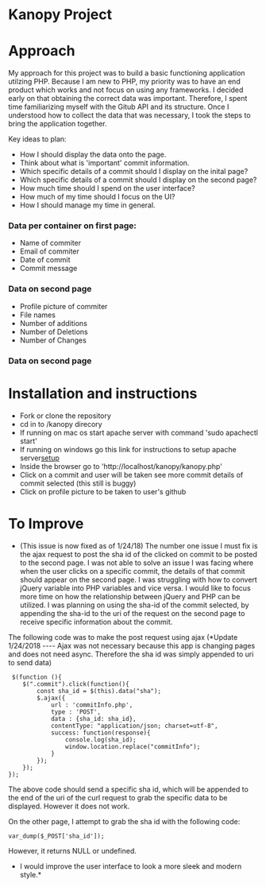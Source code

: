 # Kanopy Project

# Approach

My approach for this project was to build a basic functioning application utilzing PHP. Because I am new to PHP, my priority was to have an end product which works and not focus on using any frameworks. I decided early on that obtaining the correct data was important. Therefore, I spent time familiarizing myself with the Gitub API and its structure. Once I understood how to collect the data that was necessary, I took the steps to bring the application together. 

Key ideas to plan:
* How I should display the data onto the page.
* Think about what is 'important' commit information.
* Which specific details of a commit should I display on the inital page?
* Which specific details of a commit should I display on the second page?
* How much time should I spend on the user interface?
* How much of my time should I focus on the UI?
* How I should manage my time in general.

### Data per container on first page:
* Name of commiter
* Email of commiter
* Date of commit
* Commit message

### Data on second page
* Profile picture of commiter
* File names
* Number of additions
* Number of Deletions
* Number of Changes

### Data on second page

# Installation and instructions

* Fork or clone the repository
* cd in to /kanopy direcory
* If running on mac os start apache server with command 'sudo apachectl start'
* If running on windows go this link for instructions to setup apache server[setup](https://www.tutorialrepublic.com/php-tutorial/php-get-started.php)
* Inside the browser go to 'http://localhost/kanopy/kanopy.php'
* Click on a commit and user will be taken see more commit details of commit selected (this still is buggy)
* Click on profile picture to be taken to user's github 

# To Improve

* (This issue is now fixed as of 1/24/18) The number one issue I must fix is the ajax request to post the sha id of the clicked on commit to be posted to the second page. I was not able to solve an issue I was facing where when the user clicks on a specific commit, the details of that commit should appear on the second page. I was struggling with how to convert jQuery variable into PHP variables and vice versa. I would like to focus more time on how the relationship between jQuery and PHP can be utilized. I was planning on using the sha-id of the commit selected, by appending the sha-id to the uri of the request on the second page to receive specific information about the commit.

The following code was to make the post request using ajax (*Update 1/24/2018 ---- Ajax was not necessary because this app is changing pages and does not need async. Therefore the sha id was simply appended to uri to send data)
```
 $(function (){
    $(".commit").click(function(){
        const sha_id = $(this).data("sha");
        $.ajax({
            url : 'commitInfo.php',
            type : 'POST',
            data : {sha_id: sha_id},
            contentType: "application/json; charset=utf-8",
            success: function(response){
                console.log(sha_id);
                window.location.replace("commitInfo");
            }
        });    
    });
});
```

The above code should send a specific sha id, which will be appended to the end of the uri of the curl request to grab the specific data to be displayed. However it does not work.

On the other page, I attempt to grab the sha id with the following code:

`var_dump($_POST['sha_id']);`

However, it returns NULL or undefined.


* I would improve the user interface to look a more sleek and modern style.* 



